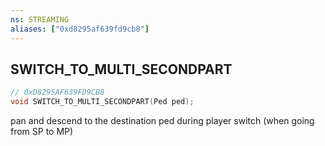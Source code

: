 ```yaml
---
ns: STREAMING
aliases: ["0xd8295af639fd9cb8"]
---
```

## SWITCH_TO_MULTI_SECONDPART

```c
// 0xD8295AF639FD9CB8
void SWITCH_TO_MULTI_SECONDPART(Ped ped);
```

pan and descend to the destination ped during player switch (when going from SP to MP)

